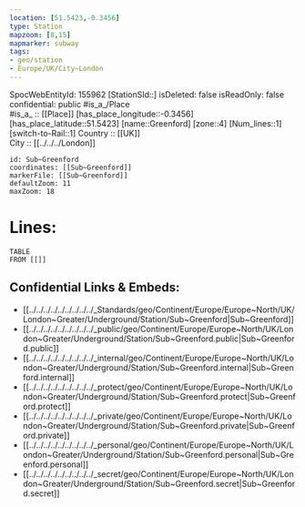 ```yaml
---
location: [51.5423,-0.3456] 
type: Station 
mapzoom: [8,15] 
mapmarker: subway 
tags:
- geo/station
- Europe/UK/City~London
---
```

SpocWebEntityId: 155962
[StationSId::] 
isDeleted: false
isReadOnly: false
confidential: public
#is_a_/Place  
#is_a_ :: [[Place]] 
[has_place_longitude::-0.3456] 
[has_place_latitude::51.5423] 
[name::Greenford] 
[zone::4] 
[Num_lines::1] 
[switch-to-Rail::1] 
Country :: [[UK]]  
City :: [[../../../London]]  


```leaflet
id: Sub~Greenford
coordinates: [[Sub~Greenford]] 
markerFile: [[Sub~Greenford]] 
defaultZoom: 11 
maxZoom: 18
```


# Lines: 
```dataview
TABLE 
FROM [[]] 
```

## Confidential Links & Embeds: 
- [[../../../../../../../../../_Standards/geo/Continent/Europe/Europe~North/UK/London~Greater/Underground/Station/Sub~Greenford|Sub~Greenford]] 
- [[../../../../../../../../../_public/geo/Continent/Europe/Europe~North/UK/London~Greater/Underground/Station/Sub~Greenford.public|Sub~Greenford.public]] 
- [[../../../../../../../../../_internal/geo/Continent/Europe/Europe~North/UK/London~Greater/Underground/Station/Sub~Greenford.internal|Sub~Greenford.internal]] 
- [[../../../../../../../../../_protect/geo/Continent/Europe/Europe~North/UK/London~Greater/Underground/Station/Sub~Greenford.protect|Sub~Greenford.protect]] 
- [[../../../../../../../../../_private/geo/Continent/Europe/Europe~North/UK/London~Greater/Underground/Station/Sub~Greenford.private|Sub~Greenford.private]] 
- [[../../../../../../../../../_personal/geo/Continent/Europe/Europe~North/UK/London~Greater/Underground/Station/Sub~Greenford.personal|Sub~Greenford.personal]] 
- [[../../../../../../../../../_secret/geo/Continent/Europe/Europe~North/UK/London~Greater/Underground/Station/Sub~Greenford.secret|Sub~Greenford.secret]] 
